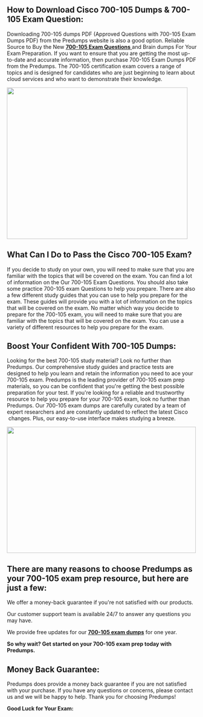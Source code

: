 <h2>How to Download Cisco 700-105 Dumps &amp; 700-105 Exam Question:</h2>
<p>Downloading 700-105 dumps PDF (Approved Questions with 700-105 Exam Dumps PDF) from the Predumps website is also a good option. Reliable Source to Buy the New <a href="https://predumps.com/dumps/700-105-pdf/"><strong>700-105 Exam Questions</strong> </a>and Brain dumps For Your Exam Preparation. If you want to ensure that you are getting the most up-to-date and accurate information, then purchase 700-105 Exam Dumps PDF from the Predumps. The 700-105 certification exam covers a range of topics and is designed for candidates who are just beginning to learn about cloud services and who want to demonstrate their knowledge.</p>
<p><img src="https://i.ibb.co/N7Dq9sM/predumps.png" alt="" width="478" height="401" /></p>
<h2>What Can I Do to Pass the Cisco 700-105 Exam?</h2>
<p>If you decide to study on your own, you will need to make sure that you are familiar with the topics that will be covered on the exam. You can find a lot of information on the Our 700-105 Exam Questions. You should also take some practice 700-105 exam Questions to help you prepare. There are also a few different study guides that you can use to help you prepare for the exam. These guides will provide you with a lot of information on the topics that will be covered on the exam. No matter which way you decide to prepare for the 700-105 exam, you will need to make sure that you are familiar with the topics that will be covered on the exam. You can use a variety of different resources to help you prepare for the exam.</p>
<h2>Boost Your Confident With 700-105 Dumps:</h2>
<p>Looking for the best 700-105 study material? Look no further than Predumps. Our comprehensive study guides and practice tests are designed to help you learn and retain the information you need to ace your 700-105 exam. Predumps is the leading provider of 700-105 exam prep materials, so you can be confident that you're getting the best possible preparation for your test. If you're looking for a reliable and trustworthy resource to help you prepare for your 700-105 exam, look no further than Predumps. Our 700-105 exam dumps are carefully curated by a team of expert researchers and are constantly updated to reflect the latest Cisco &nbsp;changes. Plus, our easy-to-use interface makes studying a breeze.</p>
<p><img src="https://i.ibb.co/YyMy9yb/Real-Exam-Dumps.png" alt="" width="500" height="334" /></p>
<h2>There are many reasons to choose Predumps as your 700-105 exam prep resource, but here are just a few:</h2>
<p>We offer a money-back guarantee if you're not satisfied with our products.</p>
<p>Our customer support team is available 24/7 to answer any questions you may have.</p>
<p>We provide free updates for our <strong><a href="https://predumps.com/dumps/700-105-pdf/">700-105 exam dumps</a></strong> for one year.</p>
<p><strong>So why wait? Get started on your 700-105 exam prep today with Predumps.</strong></p>
<h2>Money Back Guarantee:</h2>
<p>Predumps does provide a money back guarantee if you are not satisfied with your purchase. If you have any questions or concerns, please contact us and we will be happy to help. Thank you for choosing Predumps!</p>
<p><strong>Good Luck for Your Exam:</strong></p>

